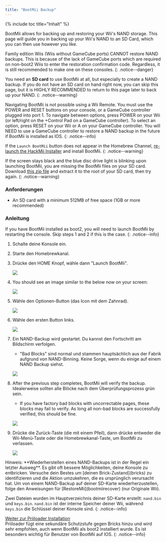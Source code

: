 ```yaml
---
title: "BootMii Backup"
---
```


{% include toc title="Inhalt" %}

BootMii allows for backing up and restoring your Wii's NAND storage. This page will guide you in backing up your Wii's NAND to an SD Card, which you can then use however you like.

Family edition Wiis (Wiis without GameCube ports) CANNOT restore NAND backups. This is because of the lack of GameCube ports which are required on non-boot2 Wiis to enter the restoration confirmation code. Regardless, it is still recommended to make one on these consoles.
{: .notice--danger}

You need an **SD card** to use BootMii at all, but especially to create a NAND backup. If you do not have an SD card on hand right now, you can skip this page, but it is HIGHLY RECOMMENDED to return to this page later to back up your NAND.
{: .notice--warning}

Navigating BootMii is not possible using a Wii Remote. You must use the POWER and RESET buttons on your console, or a GameCube controller plugged into port 1. To navigate between options, press POWER on your Wii (or left/right on the +Control Pad on a GameCube controller). To select an option, press RESET on your Wii or A on your GameCube controller. You will NEED to use a GameCube controller to restore a NAND backup in the future if BootMii is installed as IOS.
{: .notice--info}

If the `Launch BootMii` button does not appear in the Homebrew Channel, [re-launch the HackMii Installer](hackmii) and install BootMii.
{: .notice--warning}

If the screen stays black and the blue disc drive light is blinking upon launching BootMii, you are missing the BootMii files on your SD card. Download [this zip file](https://static.hackmii.com/bootmii_sd_files.zip) and extract it to the root of your SD card, then try again.
{: .notice--warning}

### Anforderungen

* An SD card with a minimum 512MB of free space (1GB or more recommended)

### Anleitung

If you have BootMii installed as boot2, you will need to launch BootMii by restarting the console. Skip steps 1 and 2 if this is the case.
{: .notice--info}

1. Schalte deine Konsole ein.
1. Starte den Homebrewkanal.
1. Drücke den HOME Knopf, wähle dann "Launch BootMii".

    ![](/images/bootmii/BootMii_HBC.png)

1. You should see an image similar to the below now on your screen:

    ![](/images/bootmii/BootMii_Main.png)

1. Wähle den Optionen-Button (das Icon mit dem Zahnrad).

    ![](/images/bootmii/BootMii_Gears.png)

1. Wähle den ersten Button links.

    ![](/images/bootmii/BootMii_Backup.png)

1. Ein NAND-Backup wird gestartet. Du kannst den Fortschritt am Bildschirm verfolgen.
    + "Bad Blocks" sind normal und stammen hauptsächlich aus der Fabrik aufgrund von NAND-Binning. Keine Sorge, wenn du einige auf einem NAND Backup siehst.

    ![](/images/bootmii/BootMii_NAND_Backup.png)

1. After the previous step completes, BootMii will verify the backup. Idealerweise sollten alle Blöcke nach dem Überprüfungsprozess grün sein.
    + If you have factory bad blocks with uncorrectable pages, these blocks may fail to verify. As long all non-bad blocks are successfully verified, this should be fine.

    ![](/images/bootmii/BootMii_NAND_Backup_Verify.png)

1. Drücke die Zurück-Taste (die mit einem Pfeil), dann drücke entweder die Wii-Menü-Taste oder die Homebrewkanal-Taste, um BootMii zu verlassen.

    ![](/images/bootmii/BootMii_Return.png)

<div id="restore-notice" class="notice" markdown="1">
Hinweis: **Wiederherstellen eines NAND-Backups ist in der Regel ein letzter Ausweg**. Es gibt oft bessere Möglichkeiten, deine Konsole zu entbricken.
Versuche dein Bestes um [deinen Brick-Zustand](bricks) zu identifizieren und die Aktion umzukehren, die es ursprünglich verursacht hat.
Um von einem NAND-Backup auf deiner SD-Karte wiederherzustellen, folge den Anweisungen für [RestoreMii](bootmiirecover) (nur Originale Wii).
</div>

Zwei Dateien wurden im Hauptverzeichnis deiner SD-Karte erstellt: `nand.bin` und `keys.bin`. `nand.bin` ist der interne Speicher deiner Wii, während `keys.bin` die Schlüssel deiner Konsole sind.
{: .notice--info}

[Weiter zur Priiloader Installation](priiloader)<br> Priiloader fügt eine sekundäre Schutzstufe gegen Bricks hinzu und wird sehr empfohlen, auch wenn BootMii als boot2 installiert wurde. Es ist besonders wichtig für Benutzer von BootMii auf IOS.
{: .notice--info}

